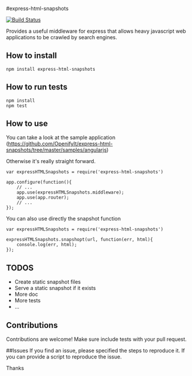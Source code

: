#express-html-snapshots

[![Build Status](https://travis-ci.org/OpenifyIt/express-html-snapshots.png?branch=master)](https://travis-ci.org/OpenifyIt/express-html-snapshots)

Provides a useful middleware for express that allows heavy javascript web applications to be crawled by search engines.

## How to install

    npm install express-html-snapshots

## How to run tests

    npm install
    npm test

## How to use

You can take a look at the sample application (https://github.com/OpenifyIt/express-html-snapshots/tree/master/samples/angularjs)

Otherwise it's really straight forward.

    var expressHTMLSnapshots = require('express-html-snapshots')

    app.configure(function(){
        // ...
        app.use(expressHTMLSnapshots.middleware);
        app.use(app.router);
        // ...
    });

You can also use directly the snapshot function

    var expressHTMLSnapshots = require('express-html-snapshots')

    expressHTMLSnapshots.snapshopt(url, function(err, html){
        console.log(err, html);
    });

## TODOS
* Create static snapshot files
* Serve a static snapshot if it exists
* More doc
* More tests
* ...

## Contributions
Contributions are welcome! Make sure include tests with your pull request.

##Issues
If you find an issue, please specified the steps to reproduce it. If you can provide a script to reproduce the issue.

Thanks
